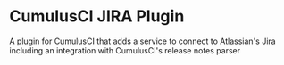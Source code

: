 # CumulusCI JIRA Plugin

A plugin for CumulusCI that adds a service to connect to Atlassian's Jira including an integration with CumulusCI's release notes parser

